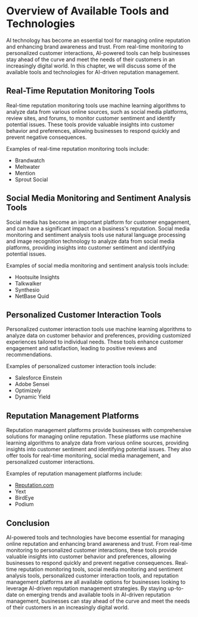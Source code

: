 Overview of Available Tools and Technologies
===================================================================================================================

AI technology has become an essential tool for managing online reputation and enhancing brand awareness and trust. From real-time monitoring to personalized customer interactions, AI-powered tools can help businesses stay ahead of the curve and meet the needs of their customers in an increasingly digital world. In this chapter, we will discuss some of the available tools and technologies for AI-driven reputation management.

Real-Time Reputation Monitoring Tools
-------------------------------------

Real-time reputation monitoring tools use machine learning algorithms to analyze data from various online sources, such as social media platforms, review sites, and forums, to monitor customer sentiment and identify potential issues. These tools provide valuable insights into customer behavior and preferences, allowing businesses to respond quickly and prevent negative consequences.

Examples of real-time reputation monitoring tools include:

* Brandwatch
* Meltwater
* Mention
* Sprout Social

Social Media Monitoring and Sentiment Analysis Tools
----------------------------------------------------

Social media has become an important platform for customer engagement, and can have a significant impact on a business's reputation. Social media monitoring and sentiment analysis tools use natural language processing and image recognition technology to analyze data from social media platforms, providing insights into customer sentiment and identifying potential issues.

Examples of social media monitoring and sentiment analysis tools include:

* Hootsuite Insights
* Talkwalker
* Synthesio
* NetBase Quid

Personalized Customer Interaction Tools
---------------------------------------

Personalized customer interaction tools use machine learning algorithms to analyze data on customer behavior and preferences, providing customized experiences tailored to individual needs. These tools enhance customer engagement and satisfaction, leading to positive reviews and recommendations.

Examples of personalized customer interaction tools include:

* Salesforce Einstein
* Adobe Sensei
* Optimizely
* Dynamic Yield

Reputation Management Platforms
-------------------------------

Reputation management platforms provide businesses with comprehensive solutions for managing online reputation. These platforms use machine learning algorithms to analyze data from various online sources, providing insights into customer sentiment and identifying potential issues. They also offer tools for real-time monitoring, social media management, and personalized customer interactions.

Examples of reputation management platforms include:

* [Reputation.com](http://Reputation.com)
* Yext
* BirdEye
* Podium

Conclusion
----------

AI-powered tools and technologies have become essential for managing online reputation and enhancing brand awareness and trust. From real-time monitoring to personalized customer interactions, these tools provide valuable insights into customer behavior and preferences, allowing businesses to respond quickly and prevent negative consequences. Real-time reputation monitoring tools, social media monitoring and sentiment analysis tools, personalized customer interaction tools, and reputation management platforms are all available options for businesses looking to leverage AI-driven reputation management strategies. By staying up-to-date on emerging trends and available tools in AI-driven reputation management, businesses can stay ahead of the curve and meet the needs of their customers in an increasingly digital world.


